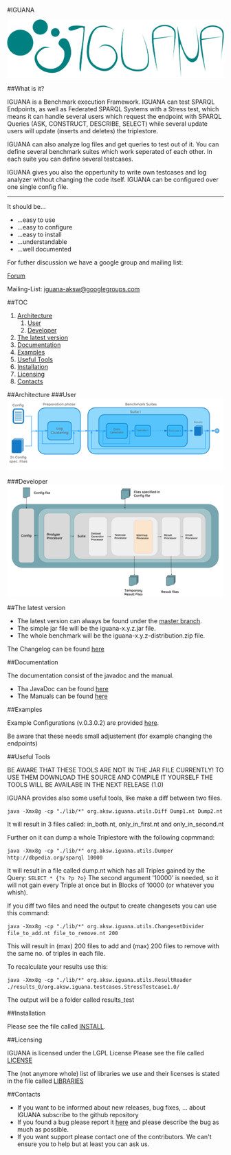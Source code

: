 #IGUANA

![Logo of IGUANA](images/IGUANA_Logo.png)


##What is it?

IGUANA is a Benchmark execution Framework. IGUANA can test SPARQL Endpoints, as well as Federated SPARQL Systems with a Stress test, which means it can handle several users which request the endpoint with SPARQL Queries (ASK, CONSTRUCT, DESCRIBE, SELECT) while several update users will update (inserts and deletes) the triplestore. 

IGUANA can also analyze log files and get queries to test out of it. 
You can define several benchmark suites which work seperated of each other. In each suite you can define several testcases.

IGUANA gives you also the oppertunity to write own testcases and log analyzer without changing the code itself. IGUANA can be configured over one single config file.

----------

It should be...

+ ...easy to use
+ ...easy to configure
+ ...easy to install
+ ...understandable
+ ...well documented


For futher discussion we have a google group and mailing list: 

[Forum](https://groups.google.com/d/forum/iguana-aksw)

Mailing-List: iguana-aksw@googlegroups.com



##TOC
1. [Architecture](https://github.com/AKSW/IGUANA#architecture)
	1. [User](https://github.com/AKSW/IGUANA#user)
	2. [Developer](https://github.com/AKSW/IGUANA#developer)
3. [The latest version](https://github.com/AKSW/IGUANA#the-latest-version)
4. [Documentation](https://github.com/AKSW/IGUANA#documentation)
5. [Examples](https://github.com/AKSW/IGUANA#examples)
6. [Useful Tools](https://github.com/AKSW/IGUANA#useful-tools)
7. [Installation](https://github.com/AKSW/IGUANA#installation)
8. [Licensing](https://github.com/AKSW/IGUANA#licensing)
9. [Contacts](https://github.com/AKSW/IGUANA#contacts)

##Architecture
###User
![USER Architecture of IGUANA](images/IGUANA_v0.3_Architecture.png)

###Developer
![DEVELOPER Architecture of IGUANA](images/IGUANADetArch.png)

##The latest version

+ The latest version can always be found under the [master branch](https://github.com/AKSW/IGUANA/tree/master).
+ The simple jar file will be the iguana-x.y.z.jar file. 
+ The whole benchmark will be the iguana-x.y.z-distribution.zip file.

The Changelog can be found [here](https://github.com/AKSW/IGUANA/blob/master/CHANGELOG)

##Documentation

The documentation consist of the javadoc and the manual.

+ Tha JavaDoc can be found [here](http://aksw.github.io/IGUANA/javadoc/)
+ The Manuals can be found [here](https://github.com/AKSW/IGUANA/blob/master/release/)

##Examples

Example Configurations (v.0.3.0.2) are provided [here](https://github.com/AKSW/IGUANA/tree/master/examples). 

Be aware that these needs small adjustement (for example changing the endpoints)

##Useful Tools

BE AWARE THAT THESE TOOLS ARE NOT IN THE JAR FILE CURRENTLY! TO USE THEM DOWNLOAD THE SOURCE AND COMPILE IT YOURSELF
THE TOOLS WILL BE AVAILABE IN THE NEXT RELEASE (1.0)

IGUANA provides also some useful tools, like make a diff between two files. 

```
java -Xmx8g -cp "./lib/*" org.aksw.iguana.utils.Diff Dump1.nt Dump2.nt
```

It will result in 3 files called: in_both.nt, only_in_first.nt and only_in_second.nt


Further on it can dump a whole Triplestore with the following copmmand:

```
java -Xmx8g -cp "./lib/*" org.aksw.iguana.utils.Dumper http://dbpedia.org/sparql 10000
```

It will result in a file called dump.nt which has all Triples gained by the Query: `SELECT * {?s ?p ?o}`
The second argument '10000' is needed, so it will not gain every Triple at once but in Blocks of 10000 (or whatever you whish).  


If you diff two files and need the output to create changesets you  can use this command: 

```
java -Xmx8g -cp "./lib/*" org.aksw.iguana.utils.ChangesetDivider file_to_add.nt file_to_remove.nt 200
```
This will result in (max) 200 files to add and (max) 200 files to remove with the same no. of triples in each file.


To recalculate your results use this:

```
java -Xmx8g -cp "./lib/*" org.aksw.iguana.utils.ResultReader ./results_0/org.aksw.iguana.testcases.StressTestcase1.0/
```

The output will be a folder called results_test

##Installation

Please see the file called [INSTALL](https://github.com/AKSW/IGUANA/blob/master/INSTALL).

##Licensing

IGUANA is licensed under the LGPL License
Please see the file called [LICENSE](https://github.com/AKSW/IGUANA/blob/master/LICENSE)

The (not anymore whole) list of libraries we use and their licenses is stated in the file called [LIBRARIES](https://github.com/AKSW/IGUANA/blob/master/LIBRARIES)

##Contacts

+ If you want to be informed about new releases, bug fixes, ... about IGUANA subscribe to the github repository
+ If you found a bug please report it [here](https://github.com/AKSW/IGUANA/issues) and please describe the bug as much as possible. 
+ If you want support please contact one of the contributors. We can't ensure you to help but at least you can ask us.

